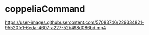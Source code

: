 # coppeliaCommand

https://user-images.githubusercontent.com/57083746/229334821-95520fe1-6eda-4607-a227-52b498d086bd.mp4

